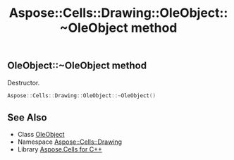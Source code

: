 ﻿---
title: Aspose::Cells::Drawing::OleObject::~OleObject method
linktitle: ~OleObject
second_title: Aspose.Cells for C++ API Reference
description: 'Aspose::Cells::Drawing::OleObject::~OleObject method. Destructor in C++.'
type: docs
weight: 200
url: /cpp/aspose.cells.drawing/oleobject/~oleobject/
---
## OleObject::~OleObject method


Destructor.

```cpp
Aspose::Cells::Drawing::OleObject::~OleObject()
```

## See Also

* Class [OleObject](../)
* Namespace [Aspose::Cells::Drawing](../../)
* Library [Aspose.Cells for C++](../../../)
